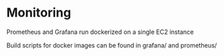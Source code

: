 # Monitoring

Prometheus and Grafana run dockerized on a single EC2 instance

Build scripts for docker images can be found in grafana/ and prometheus/